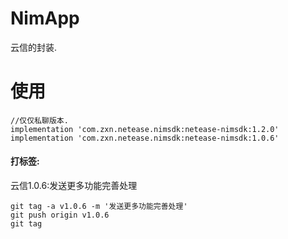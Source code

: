 # NimApp
云信的封装.

# 使用
```
//仅仅私聊版本.
implementation 'com.zxn.netease.nimsdk:netease-nimsdk:1.2.0'
implementation 'com.zxn.netease.nimsdk:netease-nimsdk:1.0.6'
```

#### 打标签:

云信1.0.6:发送更多功能完善处理
```
git tag -a v1.0.6 -m '发送更多功能完善处理'
git push origin v1.0.6
git tag
```